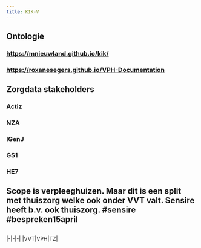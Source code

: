 ```yaml
---
title: KIK-V
---
```


## Ontologie
### https://mnieuwland.github.io/kik/
### https://roxanesegers.github.io/VPH-Documentation
## Zorgdata stakeholders
### Actiz
### NZA
### IGenJ
### GS1
### HE7
## Scope is verpleeghuizen. Maar dit is een split met thuiszorg welke ook onder VVT valt. Sensire heeft b.v. ook thuiszorg. #sensire #bespreken15april
## 
|-|-|-|
|VVT|VPH|TZ|
##
##
